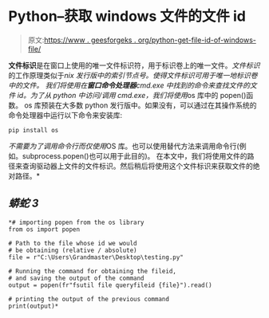 # Python–获取 windows 文件的文件 id

> 原文:[https://www . geesforgeks . org/python-get-file-id-of-windows-file/](https://www.geeksforgeeks.org/python-get-file-id-of-windows-file/)

**文件标识**是在窗口上使用的唯一文件标识符，用于标识卷上的唯一文件。*文件标识*的工作原理类似于*nix 发行版中的索引节点号。使得文件标识可用于唯一地标识卷中的文件。
我们将使用在**窗口命令处理器**cmd.exe 中找到的命令来查找文件的文件 id。为了从 python 中访问/调用 cmd.exe，我们将使用*os 库中的 popen()函数。
os 库预装在大多数 python 发行版中。如果没有，可以通过在其操作系统的命令处理器中运行以下命令来安装库:

```
pip install os
```

*不需要为了调用命令行而仅使用*OS 库。也可以使用替代方法来调用命令行(例如。subprocess.popen()也可以用于此目的)。
在本文中，我们将使用文件的路径来查询驱动器上文件的文件标识。然后稍后将使用这个文件标识来获取文件的绝对路径。* 

## *蟒蛇 3*

```
*# importing popen from the os library
from os import popen

# Path to the file whose id we would
# be obtaining (relative / absolute)
file = r"C:\Users\Grandmaster\Desktop\testing.py"

# Running the command for obtaining the fileid,
# and saving the output of the command
output = popen(fr"fsutil file queryfileid {file}").read()

# printing the output of the previous command
print(output)*
```